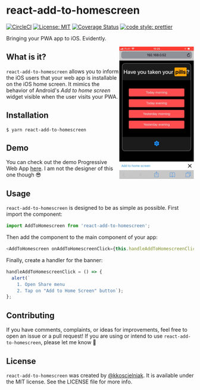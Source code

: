 # react-add-to-homescreen

[![CircleCI](https://circleci.com/gh/kkoscielniak/react-add-to-homescreen/tree/master.svg?style=svg)](https://circleci.com/gh/kkoscielniak/react-add-to-homescreen/tree/master) [![License: MIT](https://img.shields.io/badge/License-MIT-yellow.svg)](https://opensource.org/licenses/MIT) [![Coverage Status](https://coveralls.io/repos/github/kkoscielniak/react-add-to-homescreen/badge.svg?branch=master)](https://coveralls.io/github/kkoscielniak/react-add-to-homescreen?branch=master)
[![code style: prettier](https://img.shields.io/badge/code_style-prettier-ff69b4.svg)](https://github.com/prettier/prettier)

Bringing your PWA app to iOS. Evidently.

<img src="screenshot.png" align="right" title="Screenshot" width="200px">

## What is it?

`react-add-to-homescreen` allows you to inform the iOS users that your web app is installable on the iOS home screen. It mimics the behavior of Android's _Add to home screen_ widget visible when the user visits your PWA.

## Installation

```shell
$ yarn react-add-to-homescreen
```

## Demo

You can check out the demo Progressive Web App [here](https://pills-pwa.netlify.com/). I am not the designer of this one though 😎

## Usage

`react-add-to-homescreen` is designed to be as simple as possible. First import the component:

```javascript
import AddToHomescreen from 'react-add-to-homescreen';
```

Then add the component to the main component of your app:

```js
<AddToHomescreen onAddToHomescreenClick={this.handleAddToHomescreenClick} />
```

Finally, create a handler for the banner:

```js
handleAddToHomescreenClick = () => {
  alert(`
    1. Open Share menu
    2. Tap on "Add to Home Screen" button`);
};
```

## Contributing

If you have comments, complaints, or ideas for improvements, feel free to open an issue or a pull request! If you are using or intend to use `react-add-to-homescreen`, please let me know 🙂

## License

`react-add-to-homescreen` was created by [@kkoscielniak](https://github.com/kkoscielniak). It is available under the MIT license. See the LICENSE file for more info.
